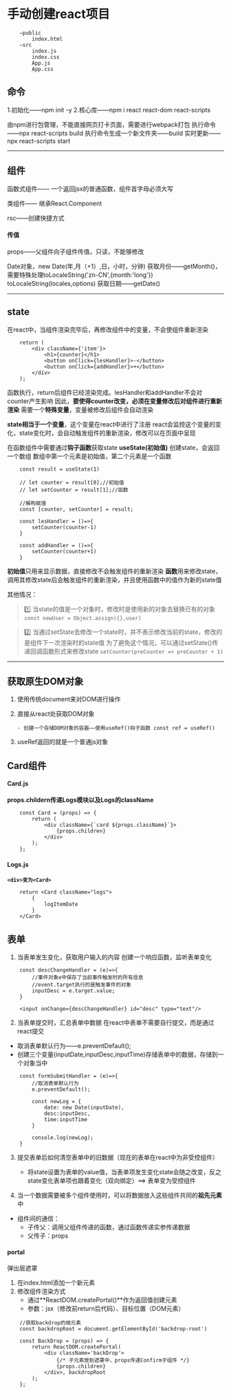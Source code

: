 # 手动创建react项目
```
    —public
        index.html
    —src
        index.js
        index.css
        App.js
        App.css
```

## 命令
1.初始化——npm init -y
2.核心库——npm i react react-dom react-scripts

由npm进行包管理，不能直接网页打卡页面，需要进行webpack打包
执行命令——npx react-scripts build
执行命令生成一个新文件夹——build
实时更新——npx react-scripts start

***

## 组件
函数式组件—— 一个返回jsx的普通函数，组件首字母必须大写

类组件—— 继承React.Component

rsc——创建快捷方式

#### 传值
props——父组件向子组件传值，只读，不能够修改

Date对象，new Date(年,月（+1）,日，小时，分钟)
获取月份——getMonth()，需要特殊处理toLocaleString('zn-CN',{month:'long'})
toLocaleString(locales,options)
获取日期——getDate()

***

## state
在react中，当组件渲染完毕后，再修改组件中的变量，不会使组件重新渲染
```
    return (
        <div className={'item'}>
            <h1>{counter}</h1>
            <button onClick={lesHandler}>-</button>
            <button onClick={addHandler}>+</button>
        </div>
    );

```
函数执行，return后组件已经渲染完成。lesHandler和addHandler不会对counter产生影响
因此，**要使得counter改变，必须在变量修改后对组件进行重新渲染**
需要一个**特殊变量**，变量被修改后组件会自动渲染

**state相当于一个变量**，这个变量在react中进行了注册
react会监控这个变量的变化，state变化时，会自动触发组件的重新渲染，修改可以在页面中呈现

在函数组件中需要通过**钩子函数**获取state
**useState(初始值)** 创建state，会返回一个数组
数组中第一个元素是初始值，第二个元素是一个函数
```
    const result = useState(1)

    // let counter = result[0];//初始值
    // let setCounter = result[1];//函数
    
    //解构赋值
    const [counter, setCounter] = result;

    const lesHandler = ()=>{
        setCounter(counter-1)
    }

    const addHandler = ()=>{
        setCounter(counter+1)
    }
```
**初始值**只用来显示数据，直接修改不会触发组件的重新渲染
**函数**用来修改state，调用其修改state后会触发组件的重新渲染，并且使用函数中的值作为新的state值

其他情况：

>1️⃣ 当state的值是一个对象时，修改时是使用新的对象去替换已有的对象
>```const newUser = Object.assign({},user)```


>2️⃣ 当通过setState去修改一个state时，并不表示修改当前的state，修改的是组件下一次渲染时的state值
>为了避免这个情况，可以通过setState()传递回调函数形式来修改state
>```setCounter(preCounter => preCounter + 1)```
 
***

 ## 获取原生DOM对象

 1. 使用传统document来对DOM进行操作
 2. 直接从react处获取DOM对象

        - 创建一个存储DOM对象的容器——使用useRef()钩子函数 const ref = useRef()

3. useRef返回的就是一个普通js对象


## Card组件

#### Card.js
**props.childern传递Logs模块以及Logs的className**
```
    const Card = (props) => {
        return (
            <div className={`card ${props.className}`}>
                {props.children}
            </div>
        );
    };
```

#### Logs.js
**```<div>变为<Card>```**
```
    return <Card className="logs">
        {
            logItemDate
        }
    </Card>

```

## 表单
1. 当表单发生变化，获取用户输入的内容
创建一个响应函数，监听表单变化
```
    const descChangeHandler = (e)=>{
        //事件对象e中保存了当前事件触发时的所有信息
        //event.target执行的是触发事件的对象
        inputDesc = e.target.value;
    }

    <input onChange={descChangeHandler} id="desc" type="text"/>
```

2. 当表单提交时，汇总表单中数据
在react中表单不需要自行提交，而是通过react提交
- 取消表单默认行为——e.preventDefault();
- 创建三个变量(inputDate,inputDesc,inputTime)存储表单中的数据，存储到一个对象当中

```
    const formSubmitHandler = (e)=>{
        //取消表单默认行为
        e.preventDefault();

        const newLog = {
            date: new Date(inputDate),
            desc:inputDesc,
            time:inputTime
        }

        console.log(newLog);
    }
```

3. 提交表单后如何清空表单中的旧数据（现在的表单在react中为非受控组件）
    - 将state设置为表单的value值，当表单项发生变化state会随之改变，反之state变化表单项也跟着变化（双向绑定）==> 表单变为受控组件

4. 当一个数据需要被多个组件使用时，可以将数据放入这些组件共同的**祖先元素**中
- 组件间的通信：
    - 子传父：调用父组件传递的函数，通过函数传递实参传递数据
    - 父传子：props


#### portal
弹出层遮罩
1. 在index.html添加一个新元素
2. 修改组件渲染方式
    - 通过**ReactDOM.createPortal()**作为返回值创建元素
    - 参数：jsx（修改前return后代码）、目标位置（DOM元素）

```
    //获取backdrop的根元素
    const backdropRoot = document.getElementById('backdrop-root')

    const BackDrop = (props) => {
        return ReactDOM.createPortal(
            <div className='backDrop'>
                {/* 子元素放到遮罩中，props传递Confirm子组件 */}
                {props.children}
            </div>, backdropRoot
        );
    };
```